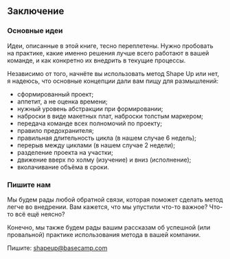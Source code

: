 ## <a name="h37"></a> Заключение

### Основные идеи

Идеи, описанные в этой книге, тесно переплетены. Нужно пробовать на практике, какие именно решения лучше всего работают в вашей команде, и как конкретно их внедрить в текущие процессы.

Независимо от того, начнёте вы использовать метод Shape Up или нет, я надеюсь, что основные концепции дали вам пищу для размышлений:

* сформированный проект;
* аппетит, а не оценка времени;
* нужный уровень абстракции при формировании;
* наброски в виде макетных плат, наброски толстым маркером;
* передача команде всех полномочий по проекту;
* правило предохранителя;
* правильная длительность цикла (в нашем случае 6 недель);
* перерыв между циклами (в нашем случае 2 недели);
* разделение проекта на участки;
* движение вверх по холму (изучение) и вниз (исполнение);
* вколачивание объёма в сроки.

### Пишите нам

Мы будем рады любой обратной связи, которая поможет сделать метод легче во внедрении. Вам кажется, что мы упустили что-то важное? Что-то всё ещё неясно? 

Конечно, мы также будем рады вашим рассказам об успешной (или провальной) практике использования метода в вашей компании.

Пишите: shapeup@basecamp.com